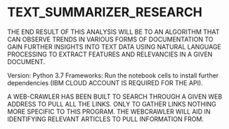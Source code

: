 # TEXT_SUMMARIZER_RESEARCH
THE END RESULT OF THIS ANALYSIS WILL BE TO AN ALGORITHM THAT CAN OBSERVE TRENDS IN VARIOUS FORMS OF DOCUMENTATION TO GAIN FURTHER INSIGHTS INTO TEXT DATA USING NATURAL LANGUAGE PROCESSING TO EXTRACT FEATURES AND RELEVANCIES IN A GIVEN DOCUMENT.

Version: Python 3.7
Frameworks: Run the notebook cells to install further dependencies (IBM CLOUD ACCOUNT IS REQUIRED FOR THE API).

A WEB-CRAWLER HAS BEEN BUILT TO SEARCH THROUGH A GIVEN WEB ADDRESS TO PULL ALL THE LINKS. ONLY TO GATHER LINKS NOTHING MORE SPECIFIC TO THIS PROGRAM. THE WEBCRAWLER WILL AID IN IDENTIFYING RELEVANT ARTICLES TO PULL INFORMATION FROM.






